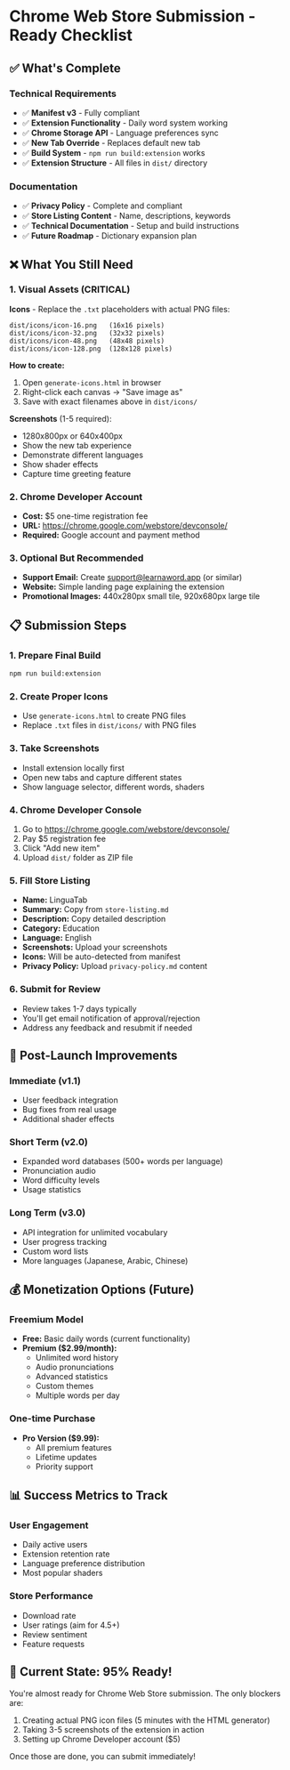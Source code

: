 # Chrome Web Store Submission - Ready Checklist

## ✅ What's Complete

### Technical Requirements
- ✅ **Manifest v3** - Fully compliant
- ✅ **Extension Functionality** - Daily word system working
- ✅ **Chrome Storage API** - Language preferences sync
- ✅ **New Tab Override** - Replaces default new tab
- ✅ **Build System** - `npm run build:extension` works
- ✅ **Extension Structure** - All files in `dist/` directory

### Documentation
- ✅ **Privacy Policy** - Complete and compliant
- ✅ **Store Listing Content** - Name, descriptions, keywords
- ✅ **Technical Documentation** - Setup and build instructions
- ✅ **Future Roadmap** - Dictionary expansion plan

## ❌ What You Still Need

### 1. Visual Assets (CRITICAL)
**Icons** - Replace the `.txt` placeholders with actual PNG files:
```
dist/icons/icon-16.png   (16x16 pixels)
dist/icons/icon-32.png   (32x32 pixels) 
dist/icons/icon-48.png   (48x48 pixels)
dist/icons/icon-128.png  (128x128 pixels)
```

**How to create:**
1. Open `generate-icons.html` in browser
2. Right-click each canvas → "Save image as"
3. Save with exact filenames above in `dist/icons/`

**Screenshots** (1-5 required):
- 1280x800px or 640x400px
- Show the new tab experience
- Demonstrate different languages
- Show shader effects
- Capture time greeting feature

### 2. Chrome Developer Account
- **Cost:** $5 one-time registration fee
- **URL:** https://chrome.google.com/webstore/devconsole/
- **Required:** Google account and payment method

### 3. Optional But Recommended
- **Support Email:** Create support@learnaword.app (or similar)
- **Website:** Simple landing page explaining the extension
- **Promotional Images:** 440x280px small tile, 920x680px large tile

## 📋 Submission Steps

### 1. Prepare Final Build
```bash
npm run build:extension
```

### 2. Create Proper Icons
- Use `generate-icons.html` to create PNG files
- Replace `.txt` files in `dist/icons/` with PNG files

### 3. Take Screenshots
- Install extension locally first
- Open new tabs and capture different states
- Show language selector, different words, shaders

### 4. Chrome Developer Console
1. Go to https://chrome.google.com/webstore/devconsole/
2. Pay $5 registration fee
3. Click "Add new item"
4. Upload `dist/` folder as ZIP file

### 5. Fill Store Listing
- **Name:** LinguaTab
- **Summary:** Copy from `store-listing.md`
- **Description:** Copy detailed description
- **Category:** Education
- **Language:** English
- **Screenshots:** Upload your screenshots
- **Icons:** Will be auto-detected from manifest
- **Privacy Policy:** Upload `privacy-policy.md` content

### 6. Submit for Review
- Review takes 1-7 days typically
- You'll get email notification of approval/rejection
- Address any feedback and resubmit if needed

## 🚀 Post-Launch Improvements

### Immediate (v1.1)
- User feedback integration
- Bug fixes from real usage
- Additional shader effects

### Short Term (v2.0)
- Expanded word databases (500+ words per language)
- Pronunciation audio
- Word difficulty levels
- Usage statistics

### Long Term (v3.0)
- API integration for unlimited vocabulary
- User progress tracking  
- Custom word lists
- More languages (Japanese, Arabic, Chinese)

## 💰 Monetization Options (Future)

### Freemium Model
- **Free:** Basic daily words (current functionality)
- **Premium ($2.99/month):** 
  - Unlimited word history
  - Audio pronunciations
  - Advanced statistics
  - Custom themes
  - Multiple words per day

### One-time Purchase
- **Pro Version ($9.99):**
  - All premium features
  - Lifetime updates
  - Priority support

## 📊 Success Metrics to Track

### User Engagement
- Daily active users
- Extension retention rate
- Language preference distribution
- Most popular shaders

### Store Performance
- Download rate
- User ratings (aim for 4.5+)
- Review sentiment
- Feature requests

## 🎯 Current State: 95% Ready!

You're almost ready for Chrome Web Store submission. The only blockers are:
1. Creating actual PNG icon files (5 minutes with the HTML generator)
2. Taking 3-5 screenshots of the extension in action
3. Setting up Chrome Developer account ($5)

Once those are done, you can submit immediately!
